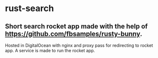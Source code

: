 # rust-search
## Short search rocket app made with the help of <https://github.com/fbsamples/rusty-bunny>.

Hosted in DigitalOcean with nginx and proxy pass for redirecting to rocket app.
A service is made to run the rocket app.
